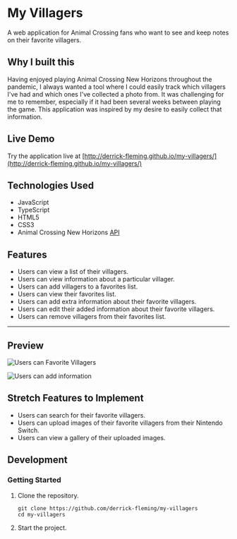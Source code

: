 # My Villagers

A web application for Animal Crossing fans who want to see and keep notes on their favorite villagers.

## Why I built this

Having enjoyed playing Animal Crossing New Horizons throughout the pandemic, I always wanted a tool where I could easily track which villagers I've had and which ones I've collected a photo from. It was challenging for me to remember, especially if it had been several weeks between playing the game. This application was inspired by my desire to easily collect that information.

## Live Demo

Try the application live at [http://derrick-fleming.github.io/my-villagers/](http://derrick-fleming.github.io/my-villagers/)

## Technologies Used

- JavaScript
- TypeScript
- HTML5
- CSS3
- Animal Crossing New Horizons [API](https://acnhapi.com/)

## Features
- Users can view a list of their villagers.
- Users can view information about a particular villager.
- Users can add villagers to a favorites list.
- Users can view their favorites list.
- Users can add extra information about their favorite villagers.
- Users can edit their added information about their favorite villagers.
- Users can remove villagers from their favorites list.

---
## Preview

![Users can Favorite Villagers][favorite]

[favorite]: /images/users-can-favorite.gif "Users can favorite villagers"

![Users can add information][information]

[information]: /images/user-can-add-information.gif "Users an add extra information"

## Stretch Features to Implement
- Users can search for their favorite villagers.
- Users can upload images of their favorite villagers from their Nintendo Switch.
- Users can view a gallery of their uploaded images.

## Development

### Getting Started
1. Clone the repository.
    ```shell
    git clone https://github.com/derrick-fleming/my-villagers
    cd my-villagers
    ```

2. Start the project.
